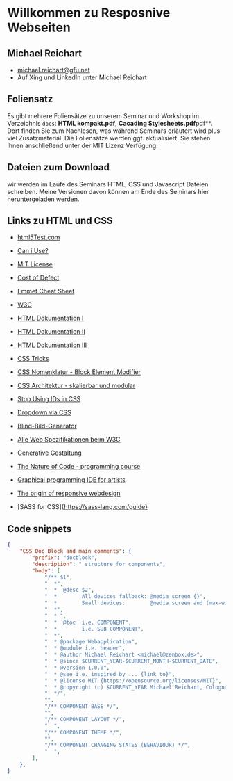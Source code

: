 # Willkommen zu Resposnive Webseiten
## Michael Reichart
- michael.reichart@gfu.net
- Auf Xing und LinkedIn unter Michael Reichart

 ## Foliensatz
Es gibt mehrere Foliensätze zu unserem Seminar und Workshop im Verzeichnis `docs`: **HTML kompakt.pdf**, **Cacading Stylesheets.pdf**pdf**. Dort finden Sie zum Nachlesen, was während Seminars erläutert wird plus viel Zusatzmaterial. Die Foliensätze werden ggf. aktualisiert. Sie stehen Ihnen anschließend unter der MIT Lizenz Verfügung.

## Dateien zum Download
wir werden im Laufe des Seminars HTML, CSS und Javascript Dateien schreiben. Meine Versionen davon können am Ende des Seminars hier heruntergeladen werden.

## Links zu HTML und CSS
- [html5Test.com](http://html5test.com/index.html)
- [Can i Use?](https://caniuse.com/)
- [MIT License](https://opensource.org/licenses/MIT)
- [Cost of Defect](http://thklein.com/de_DE/cost-of-defect/)
- [Emmet Cheat Sheet](https://docs.emmet.io/cheat-sheet/)

- [W3C](https://www.w3.org/TR/)
- [HTML Dokumentation I](https://www.w3schools.com/)
- [HTML Dokumentation II](https://wiki.selfhtml.org/)
- [HTML Dokumentation III](http://html5doctor.com/)
 

- [CSS Tricks](https://css-tricks.com/)
- [CSS Nomenklatur - Block Element Modifier](http://getbem.com/introduction/)
- [CSS Architektur - skalierbar und modular](http://smacss.com/)
- [Stop Using IDs in CSS](https://medium.com/@zenbox/stop-using-ids-in-css-e79a860838c6)
- [Dropdown via CSS](https://css-tricks.com/solved-with-css-dropdown-menus/)
 

- [Blind-Bild-Generator](https://picsum.photos/)
- [Alle Web Spezifikationen beim W3C](https://www.w3.org/TR)
- [Generative Gestaltung](http://www.generative-gestaltung.de/)
- [The Nature of Code - programming course](https://natureofcode.com/)
- [Graphical programming IDE for artists](https://processing.org/)
- [The origin of responsive webdesign](https://alistapart.com/article/responsive-web-design/)

- [SASS for CSS]{https://sass-lang.com/guide}



## Code snippets

```JSON
{
	"CSS Doc Block and main comments": {
		"prefix": "docblock",
		"description": " structure for components",
		"body": [
			"/** $1",
			"  *",
			"  *  @desc $2",
			"  *        All devices fallback: @media screen {}",
			"  *        Small devices:        @media screen and (max-width:768px) {}",
			"  *",
			"  * ",
			"  *  @toc  i.e. COMPONENT",
			"  *        i.e. SUB COMPONENT",
			"  *",
			"  * @package Webapplication",
			"  * @module i.e. header",
			"  * @author Michael Reichart <michael@zenbox.de>",
			"  * @since $CURRENT_YEAR-$CURRENT_MONTH-$CURRENT_DATE",
			"  * @version 1.0.0",
			"  * @see i.e. inspired by ... {link to}",
			"  * @license MIT {https://opensource.org/licenses/MIT}",
			"  * @copyright (c) $CURRENT_YEAR Michael Reichart, Cologne",
			"  */",
			"",
			"/** COMPONENT BASE */",
			"",
			"/** COMPONENT LAYOUT */",
			"  ",
			"/** COMPONENT THEME */",
			"",
			"/** COMPONENT CHANGING STATES (BEHAVIOUR) */",
			"  ",
		],
	},
}
```